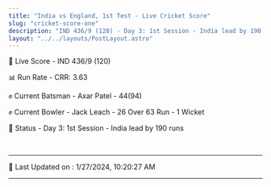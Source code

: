 ```yaml
---
title: "India vs England, 1st Test - Live Cricket Score"
slug: "cricket-score-one"
description: "IND 436/9 (120) - Day 3: 1st Session - India lead by 190 runs."
layout: "../../layouts/PostLayout.astro"
---
```


🔴 Live Score - IND 436/9 (120)  

📊 Run Rate - CRR: 3.63  

✊ Current Batsman - Axar Patel - 44(94)  

✊ Current Bowler - Jack Leach - 26 Over 63 Run - 1 Wicket  

📑 Status - Day 3: 1st Session - India lead by 190 runs

<br />

***

📝 Last Updated on : 1/27/2024, 10:20:27 AM

***

